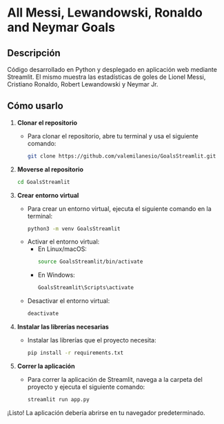 # All Messi, Lewandowski, Ronaldo and Neymar Goals

## Descripción
Código desarrollado en Python y desplegado en aplicación web mediante Streamlit. El mismo muestra las estadísticas de goles de Lionel Messi, Cristiano Ronaldo, Robert Lewandowski y Neymar Jr.

## Cómo usarlo

1. **Clonar el repositorio**
   - Para clonar el repositorio, abre tu terminal y usa el siguiente comando:
     ```bash
     git clone https://github.com/valemilanesio/GoalsStreamlit.git
     ```

2. **Moverse al repositorio**
    ```bash
    cd GoalsStreamlit
    ```

3. **Crear entorno virtual**
   - Para crear un entorno virtual, ejecuta el siguiente comando en la terminal:
     ```bash
     python3 -m venv GoalsStreamlit
     ```
   - Activar el entorno virtual:
     - En Linux/macOS:
       ```bash
       source GoalsStreamlit/bin/activate
       ```
     - En Windows:
       ```bash
       GoalsStreamlit\Scripts\activate
       ```
   - Desactivar el entorno virtual:
     ```bash
     deactivate
     ```

4. **Instalar las librerías necesarias**
   - Instalar las librerías que el proyecto necesita:
     ```bash
     pip install -r requirements.txt
     ```

5. **Correr la aplicación**
   - Para correr la aplicación de Streamlit, navega a la carpeta del proyecto y ejecuta el siguiente comando:
     ```bash
     streamlit run app.py
     ```

¡Listo! La aplicación debería abrirse en tu navegador predeterminado.
